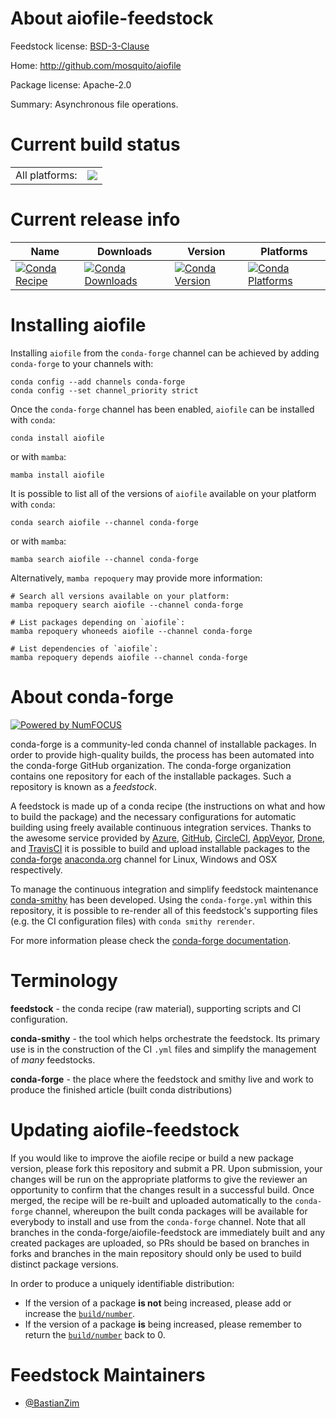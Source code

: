 About aiofile-feedstock
=======================

Feedstock license: [BSD-3-Clause](https://github.com/conda-forge/aiofile-feedstock/blob/main/LICENSE.txt)

Home: http://github.com/mosquito/aiofile

Package license: Apache-2.0

Summary: Asynchronous file operations.

Current build status
====================


<table><tr><td>All platforms:</td>
    <td>
      <a href="https://dev.azure.com/conda-forge/feedstock-builds/_build/latest?definitionId=14921&branchName=main">
        <img src="https://dev.azure.com/conda-forge/feedstock-builds/_apis/build/status/aiofile-feedstock?branchName=main">
      </a>
    </td>
  </tr>
</table>

Current release info
====================

| Name | Downloads | Version | Platforms |
| --- | --- | --- | --- |
| [![Conda Recipe](https://img.shields.io/badge/recipe-aiofile-green.svg)](https://anaconda.org/conda-forge/aiofile) | [![Conda Downloads](https://img.shields.io/conda/dn/conda-forge/aiofile.svg)](https://anaconda.org/conda-forge/aiofile) | [![Conda Version](https://img.shields.io/conda/vn/conda-forge/aiofile.svg)](https://anaconda.org/conda-forge/aiofile) | [![Conda Platforms](https://img.shields.io/conda/pn/conda-forge/aiofile.svg)](https://anaconda.org/conda-forge/aiofile) |

Installing aiofile
==================

Installing `aiofile` from the `conda-forge` channel can be achieved by adding `conda-forge` to your channels with:

```
conda config --add channels conda-forge
conda config --set channel_priority strict
```

Once the `conda-forge` channel has been enabled, `aiofile` can be installed with `conda`:

```
conda install aiofile
```

or with `mamba`:

```
mamba install aiofile
```

It is possible to list all of the versions of `aiofile` available on your platform with `conda`:

```
conda search aiofile --channel conda-forge
```

or with `mamba`:

```
mamba search aiofile --channel conda-forge
```

Alternatively, `mamba repoquery` may provide more information:

```
# Search all versions available on your platform:
mamba repoquery search aiofile --channel conda-forge

# List packages depending on `aiofile`:
mamba repoquery whoneeds aiofile --channel conda-forge

# List dependencies of `aiofile`:
mamba repoquery depends aiofile --channel conda-forge
```


About conda-forge
=================

[![Powered by
NumFOCUS](https://img.shields.io/badge/powered%20by-NumFOCUS-orange.svg?style=flat&colorA=E1523D&colorB=007D8A)](https://numfocus.org)

conda-forge is a community-led conda channel of installable packages.
In order to provide high-quality builds, the process has been automated into the
conda-forge GitHub organization. The conda-forge organization contains one repository
for each of the installable packages. Such a repository is known as a *feedstock*.

A feedstock is made up of a conda recipe (the instructions on what and how to build
the package) and the necessary configurations for automatic building using freely
available continuous integration services. Thanks to the awesome service provided by
[Azure](https://azure.microsoft.com/en-us/services/devops/), [GitHub](https://github.com/),
[CircleCI](https://circleci.com/), [AppVeyor](https://www.appveyor.com/),
[Drone](https://cloud.drone.io/welcome), and [TravisCI](https://travis-ci.com/)
it is possible to build and upload installable packages to the
[conda-forge](https://anaconda.org/conda-forge) [anaconda.org](https://anaconda.org/)
channel for Linux, Windows and OSX respectively.

To manage the continuous integration and simplify feedstock maintenance
[conda-smithy](https://github.com/conda-forge/conda-smithy) has been developed.
Using the ``conda-forge.yml`` within this repository, it is possible to re-render all of
this feedstock's supporting files (e.g. the CI configuration files) with ``conda smithy rerender``.

For more information please check the [conda-forge documentation](https://conda-forge.org/docs/).

Terminology
===========

**feedstock** - the conda recipe (raw material), supporting scripts and CI configuration.

**conda-smithy** - the tool which helps orchestrate the feedstock.
                   Its primary use is in the construction of the CI ``.yml`` files
                   and simplify the management of *many* feedstocks.

**conda-forge** - the place where the feedstock and smithy live and work to
                  produce the finished article (built conda distributions)


Updating aiofile-feedstock
==========================

If you would like to improve the aiofile recipe or build a new
package version, please fork this repository and submit a PR. Upon submission,
your changes will be run on the appropriate platforms to give the reviewer an
opportunity to confirm that the changes result in a successful build. Once
merged, the recipe will be re-built and uploaded automatically to the
`conda-forge` channel, whereupon the built conda packages will be available for
everybody to install and use from the `conda-forge` channel.
Note that all branches in the conda-forge/aiofile-feedstock are
immediately built and any created packages are uploaded, so PRs should be based
on branches in forks and branches in the main repository should only be used to
build distinct package versions.

In order to produce a uniquely identifiable distribution:
 * If the version of a package **is not** being increased, please add or increase
   the [``build/number``](https://docs.conda.io/projects/conda-build/en/latest/resources/define-metadata.html#build-number-and-string).
 * If the version of a package **is** being increased, please remember to return
   the [``build/number``](https://docs.conda.io/projects/conda-build/en/latest/resources/define-metadata.html#build-number-and-string)
   back to 0.

Feedstock Maintainers
=====================

* [@BastianZim](https://github.com/BastianZim/)


